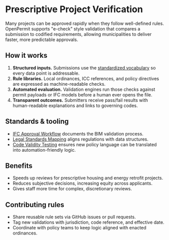 # Prescriptive Project Verification

Many projects can be approved rapidly when they follow well-defined rules. OpenPermit supports "e-check" style validation that compares a submission to codified requirements, allowing municipalities to deliver faster, more predictable approvals.

## How it works
1. **Structured inputs.** Submissions use the [standardized vocabulary](standardized_vocabulary.md) so every data point is addressable.
2. **Rule libraries.** Local ordinances, ICC references, and policy directives are expressed as machine-readable checks.
3. **Automated evaluation.** Validation engines run those checks against permit payloads or IFC models before a human ever opens the file.
4. **Transparent outcomes.** Submitters receive pass/fail results with human-readable explanations and links to governing codes.

## Standards & tooling
- [IFC Approval Workflow](ifc_approval.md) documents the BIM validation process.
- [Legal Standards Mapping](legal_standards_mapping.md) aligns regulations with data structures.
- [Code Validity Testing](code_validity_testing.md) ensures new policy language can be translated into automation-friendly logic.

## Benefits
- Speeds up reviews for prescriptive housing and energy retrofit projects.
- Reduces subjective decisions, increasing equity across applicants.
- Gives staff more time for complex, discretionary reviews.

## Contributing rules
- Share reusable rule sets via GitHub issues or pull requests.
- Tag new validations with jurisdiction, code reference, and effective date.
- Coordinate with policy teams to keep logic aligned with enacted ordinances.
